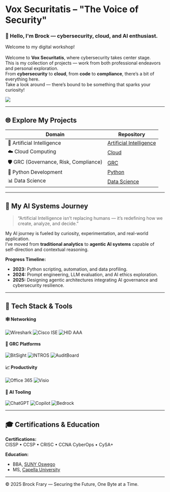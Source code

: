 # **Vox Securitatis – "The Voice of Security"**

### 🚀 Hello, I'm Brock — cybersecurity, cloud, and AI enthusiast.
Welcome to my digital workshop!<br><br>
Welcome to **Vox Securitatis**, where cybersecurity takes center stage.  
This is my collection of projects — work from both professional endeavors and personal exploration.  
From **cybersecurity** to **cloud**, from **code** to **compliance**, there’s a bit of everything here.  
Take a look around — there’s bound to be something that sparks your curiosity!

<a href="https://linkedin.com/in/brockfrary" target="_blank" rel="noopener noreferrer">
    <img src="https://img.shields.io/badge/-Connect%20on%20LinkedIn-0072b1?&style=for-the-badge&logo=linkedin&logoColor=white">
</a>

---

## 🌐 Explore My Projects

| Domain | Repository |
|---------|-------------|
| 🧠 Artificial Intelligence | <a href="https://github.com/VoxSecuritatis/Artificial-Intelligence">Artificial Intelligence</a> |
| ☁️ Cloud Computing | <a href="https://github.com/VoxSecuritatis/Cloud">Cloud</a> |
| 🛡️ GRC (Governance, Risk, Compliance) | <a href="https://github.com/VoxSecuritatis/GRC">GRC</a> |
| 🐍 Python Development | <a href="https://github.com/VoxSecuritatis/Python">Python</a> |
| 📊 Data Science | <a href="https://github.com/VoxSecuritatis/data-science">Data Science</a> |

---

## 🧭 My AI Systems Journey
> “Artificial Intelligence isn’t replacing humans — it’s redefining how we create, analyze, and decide.”

My AI journey is fueled by curiosity, experimentation, and real-world application.  
I’ve moved from **traditional analytics** to **agentic AI systems** capable of self-direction and contextual reasoning.

**Progress Timeline:**
- **2023:** Python scripting, automation, and data profiling.  
- **2024:** Prompt engineering, LLM evaluation, and AI ethics exploration.  
- **2025:** Designing agentic architectures integrating AI governance and cybersecurity resilience.  

---

## 🧰 Tech Stack & Tools

#### 🕸️ Networking
![Wireshark](https://img.shields.io/badge/-Wireshark-1679A7?&style=for-the-badge&logo=Wireshark&logoColor=white)
![Cisco ISE](https://img.shields.io/badge/-Cisco%20ISE-1BA0D7?&style=for-the-badge&logo=cisco&logoColor=white)
![HID AAA](https://img.shields.io/badge/-HID%20AAA-0064B0?&style=for-the-badge&logo=hid&logoColor=white)

#### 🧩 GRC Platforms
![BitSight](https://img.shields.io/badge/-BitSight-1A477C?&style=for-the-badge&logo=bitsight&logoColor=white)
![INTROS](https://img.shields.io/badge/-INTROS-003366?&style=for-the-badge&logoColor=white)
![AuditBoard](https://img.shields.io/badge/-AuditBoard-0053CE?&style=for-the-badge&logo=auditboard&logoColor=white)

#### 📈 Productivity
![Office 365](https://img.shields.io/badge/-Microsoft%20Office%20365-D83B01?&style=for-the-badge&logo=microsoftoffice&logoColor=white)
![Visio](https://img.shields.io/badge/-Microsoft%20Visio-3955A3?&style=for-the-badge&logo=microsoftvisio&logoColor=white)

#### 🤖 AI Tooling
![ChatGPT](https://img.shields.io/badge/-ChatGPT-10A37F?&style=for-the-badge&logo=openai&logoColor=white)
![Copilot](https://img.shields.io/badge/-Microsoft%20Copilot-258FFA?&style=for-the-badge&logo=microsoft&logoColor=white)
![Bedrock](https://img.shields.io/badge/-Amazon%20Bedrock-232F3E?&style=for-the-badge&logo=amazonaws&logoColor=white)

---

## 🎓 Certifications & Education

**Certifications:**  
CISSP • CCSP • CRISC • CCNA CyberOps • CySA+  

**Education:**  
- BBA, [SUNY Oswego](https://www.google.com/search?q=SUNY+at+Oswego+Bachelors+Business+Administration+degree)  
- MS, [Capella University](https://www.google.com/search?q=capella+university+masters+of+information+security+degree)

---

© 2025 Brock Frary — Securing the Future, One Byte at a Time.
